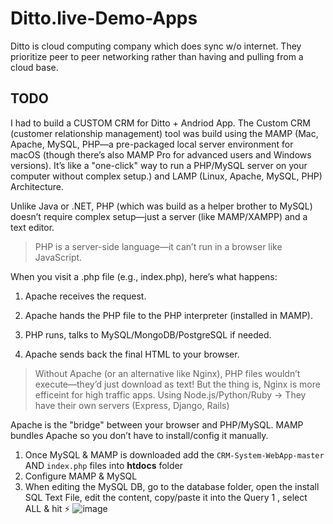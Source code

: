 # Ditto.live-Demo-Apps
Ditto is cloud computing company which does sync w/o internet. They prioritize peer to peer networking rather than having and pulling from a cloud base.

## TODO
I had to build a CUSTOM CRM for Ditto + Andriod App.
The Custom CRM (customer relationship management) tool was build using the MAMP (Mac, Apache, MySQL, PHP—a pre-packaged local server environment for macOS (though there’s also MAMP Pro for advanced users and Windows versions). It’s like a "one-click" way to run a PHP/MySQL server on your computer without complex setup.)
and LAMP (Linux, Apache, MySQL, PHP) Architecture.

Unlike Java or .NET, PHP (which was build as a helper brother to MySQL) doesn’t require complex setup—just a server (like MAMP/XAMPP) and a text editor.

> PHP is a server-side language—it can’t run in a browser like JavaScript.

When you visit a .php file (e.g., index.php), here’s what happens:

1. Apache receives the request.

2. Apache hands the PHP file to the PHP interpreter (installed in MAMP).

3. PHP runs, talks to MySQL/MongoDB/PostgreSQL if needed.

4. Apache sends back the final HTML to your browser.

> Without Apache (or an alternative like Nginx), PHP files wouldn’t execute—they’d just download as text!
But the thing is, Nginx is more efficeint for high traffic apps. Using Node.js/Python/Ruby → They have their own servers (Express, Django, Rails)

Apache is the "bridge" between your browser and PHP/MySQL.
MAMP bundles Apache so you don’t have to install/config it manually.

1. Once MySQL & MAMP is downloaded add the `CRM-System-WebApp-master` AND `index.php` files into **htdocs** folder
2. Configure MAMP & MySQL
3. When editing the MySQL DB, go to the database folder, open the install SQL Text File, edit the content, copy/paste it into the Query 1 , select ALL & hit ⚡
   ![image](https://github.com/user-attachments/assets/f83fcf1e-ce67-4f54-92ca-e060e1b2073c)
